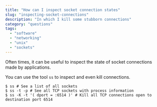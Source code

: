 ```yaml
---
title: "How can I inspect socket connection states"
slug: "inspecting-socket-connections"
description: "In which I kill some stubborn connections"
category: "questions"
tags:
  - "software"
  - "networking"
  - "unix"
  - "sockets"
---
```


Often times, it can be useful to inspect the state of socket connections made by applications.

You can use the tool `ss` to inspect and even kill connections.

```console
$ ss # See a list of all sockets
$ ss -t -p # See all TCP sockets with process information
$ ss -K -t '( dport = :6514 )' # Kill all TCP connections open to destination port 6514
```